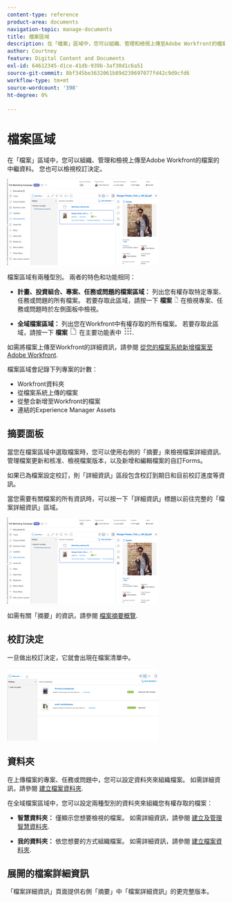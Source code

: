 ```yaml
---
content-type: reference
product-area: documents
navigation-topic: manage-documents
title: 檔案區域
description: 在「檔案」區域中，您可以組織、管理和檢視上傳至Adobe Workfront的檔案的中繼資料。 您也可以檢視校訂決定。
author: Courtney
feature: Digital Content and Documents
exl-id: 64612345-d1ce-41db-939b-3af30d1c6a51
source-git-commit: 8bf345be3632061b89d239697077fd42c9d9cfd6
workflow-type: tm+mt
source-wordcount: '398'
ht-degree: 0%

---
```


# 檔案區域

在「檔案」區域中，您可以組織、管理和檢視上傳至Adobe Workfront的檔案的中繼資料。 您也可以檢視校訂決定。

![](assets/documents-area-v2-350x199.png)

檔案區域有兩種型別。 兩者的特色和功能相同：

* **計畫、投資組合、專案、任務或問題的檔案區域：** 列出您有權存取特定專案、任務或問題的所有檔案。 若要存取此區域，請按一下 **檔案** ![](assets/document-icon-12x14.png) 在檢視專案、任務或問題時於左側面板中檢視。

* **全域檔案區域：** 列出您在Workfront中有權存取的所有檔案。 若要存取此區域，請按一下 **檔案** ![](assets/document-icon.png) 在主要功能表中 ![](assets/main-menu-icon.png).

如需將檔案上傳至Workfront的詳細資訊，請參閱 [從您的檔案系統新增檔案至Adobe Workfront](../../documents/adding-documents-to-workfront/add-documents-from-file-system.md).


檔案區域會記錄下列專案的計數：

* Workfront資料夾
* 從檔案系統上傳的檔案
* 從整合新增至Workfront的檔案
* 連結的Experience Manager Assets

## 摘要面板

當您在檔案區域中選取檔案時，您可以使用右側的「摘要」來檢視檔案詳細資訊、管理檔案更新和核准、檢視檔案版本，以及新增和編輯檔案的自訂Forms。

如果已為檔案設定校訂，則「詳細資訊」區段包含校訂到期日和目前校訂進度等資訊。

當您需要有關檔案的所有資訊時，可以按一下「詳細資訊」標題以前往完整的「檔案詳細資訊」區域。

![](assets/documents-area-v2-350x199.png)

如需有關「摘要」的資訊，請參閱 [檔案摘要概覽](../../documents/managing-documents/summary-for-documents.md).

## 校訂決定

一旦做出校訂決定，它就會出現在檔案清單中。

![](assets/proof-decision---doc-list-350x168.png)

## 資料夾

在上傳檔案的專案、任務或問題中，您可以設定資料夾來組織檔案。 如需詳細資訊，請參閱 [建立檔案資料夾](../../documents/organizing-documents/create-documents-folder.md).

在全域檔案區域中，您可以設定兩種型別的資料夾來組織您有權存取的檔案：

* **智慧資料夾：** 僅顯示您想要檢視的檔案。 如需詳細資訊，請參閱 [建立及管理智慧資料夾](../../documents/organizing-documents/create-manage-smart-folders.md).

* **我的資料夾：** 依您想要的方式組織檔案。 如需詳細資訊，請參閱 [建立檔案資料夾](../../documents/organizing-documents/create-documents-folder.md).

## 展開的檔案詳細資訊

「檔案詳細資訊」頁面提供右側「摘要」中「檔案詳細資訊」的更完整版本。
